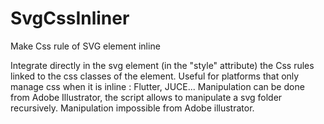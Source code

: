 # SvgCssInliner
Make Css rule of SVG element inline

Integrate directly in the svg element (in the "style" attribute) the Css rules linked to the css classes of the element.
Useful for platforms that only manage css when it is inline : Flutter, JUCE...
Manipulation can be done from Adobe Illustrator, the script allows to manipulate a svg folder recursively. Manipulation impossible from Adobe illustrator.
